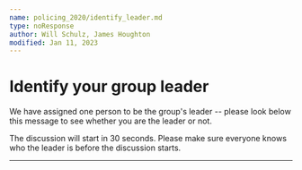 ```yaml
---
name: policing_2020/identify_leader.md
type: noResponse
author: Will Schulz, James Houghton
modified: Jan 11, 2023
---
```


# Identify your group leader

We have assigned one person to be the group's leader -- please look below this message to see whether you are the leader or not.

The discussion will start in 30 seconds.  Please make sure everyone knows who the leader is before the discussion starts.

---
